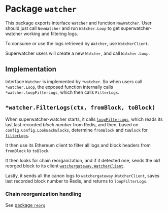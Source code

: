# Package `watcher`

This package exports interface `Watcher` and function `NewWatcher`.
User should just call `NewWatcher` and run `Watcher.Loop` to get
superwatcher-watcher working and filtering logs.

To consume or use the logs retrieved by `Watcher`, use `WatcherClient`.

Superwatcher users will create a new `Watcher`, and call `Watcher.Loop`.

## Implementation
Interface `Watcher` is implemented by `*watcher`. So when users call `*watcher.Loop`, 
the exposed function internally calls `*watcher.loopFilterLogs`, which then calls `FilterLogs`.

## `*watcher.FilterLogs(ctx, fromBlock, toBlock)`

When superwatcher-watcher starts, it calls [`loopFilterLogs`](./loop_filterlogs.go), 
which reads its last last recorded *block number* from Redis, and then, 
based on `config.Config.LookBackBlocks`, determine `fromBlock` and `toBlock`
for [`filterLogs`](./filterlogs.go).

It then use its Ethereum client to filter all logs and block headers
from `fromBlock` to `toBlock`.

It then looks for chain reorganization, and if it detected one, sends the *old* 
reorged block to its client [`watchergateway.WatcherClient`](../watchergateway/).

Lastly, it sends all the canon logs to `watchergateway.WatcherClient`, saves last recorded 
block number to Redis, and returns to `loopFilterLogs`.

### Chain reorganization handling
See [package `reorg`](./reorg/)
